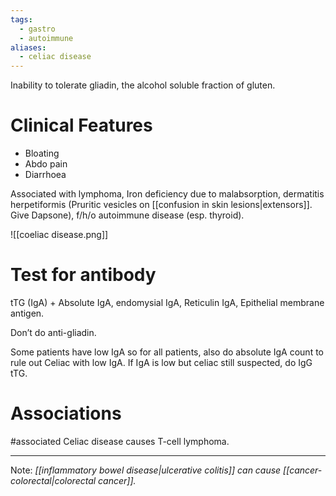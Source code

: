 ```yaml
---
tags:
  - gastro
  - autoimmune
aliases:
  - celiac disease
---
```

Inability to tolerate gliadin, the alcohol soluble fraction of gluten.
# Clinical Features
- Bloating
- Abdo pain
- Diarrhoea

Associated with lymphoma, Iron deficiency due to malabsorption, dermatitis herpetiformis (Pruritic vesicles on [[confusion in skin lesions|extensors]]. Give Dapsone), f/h/o autoimmune disease (esp. thyroid).

![[coeliac disease.png]]

# Test for antibody
tTG (IgA) + Absolute IgA, endomysial IgA, Reticulin IgA, Epithelial membrane antigen.

Don’t do anti-gliadin.

Some patients have low IgA so for all patients, also do absolute IgA count to rule out Celiac with low IgA. If IgA is low but celiac still suspected, do IgG tTG.

# Associations
#associated 
Celiac disease causes T-cell lymphoma.   

---
Note: 
*[[inflammatory bowel disease|ulcerative colitis]] can cause [[cancer- colorectal|colorectal cancer]].* 